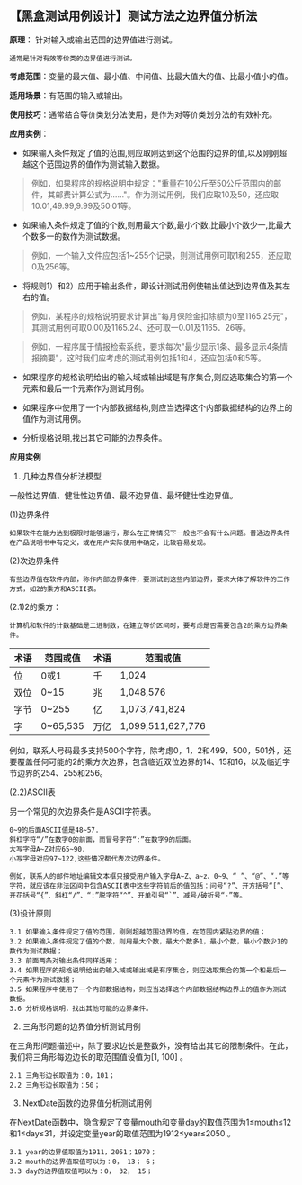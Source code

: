 ## 【黑盒测试用例设计】测试方法之边界值分析法

**原理**： 针对输入或输出范围的边界值进行测试。

	通常是针对有效等价类的边界值进行测试。

**考虑范围**：变量的最大值、最小值、中间值、比最大值大的值、比最小值小的值。

**适用场景**：有范围的输入或输出。

**使用技巧**：通常结合等价类划分法使用，是作为对等价类划分法的有效补充。

**应用实例**：

-  如果输入条件规定了值的范围,则应取刚达到这个范围的边界的值,以及刚刚超越这个范围边界的值作为测试输入数据。

> 例如，如果程序的规格说明中规定："重量在10公斤至50公斤范围内的邮件，其邮费计算公式为……"。作为测试用例，我们应取10及50，还应取10.01,49.99,9.99及50.01等。

- 如果输入条件规定了值的个数,则用最大个数,最小个数,比最小个数少一,比最大个数多一的数作为测试数据。

> 例如，一个输入文件应包括1~255个记录，则测试用例可取1和255，还应取0及256等。

- 将规则1）和2）应用于输出条件，即设计测试用例使输出值达到边界值及其左右的值。

> 例如，某程序的规格说明要求计算出"每月保险金扣除额为0至1165.25元"，其测试用例可取0.00及1165.24、还可取一0.01及1165．26等。

> 例如，一程序属于情报检索系统，要求每次"最少显示1条、最多显示4条情报摘要"，这时我们应考虑的测试用例包括1和4，还应包括0和5等。

- 如果程序的规格说明给出的输入域或输出域是有序集合,则应选取集合的第一个元素和最后一个元素作为测试用例。

- 如果程序中使用了一个内部数据结构,则应当选择这个内部数据结构的边界上的值作为测试用例。

- 分析规格说明,找出其它可能的边界条件。

**应用实例**

1. 几种边界值分析法模型

一般性边界值、健壮性边界值、最坏边界值、最坏健壮性边界值。

(1)边界条件

    如果软件在能力达到极限时能够运行，那么在正常情况下一般也不会有什么问题。普通边界条件在产品说明书中有定义，或在用户实际使用中确定，比较容易发现。

(2)次边界条件

    有些边界值在软件内部，称作内部边界条件，要测试到这些内部边界，要求大体了解软件的工作方式，如2的乘方和ASCII表。

(2.1)2的乘方：

    计算机和软件的计数基础是二进制数，在建立等价区间时，要考虑是否需要包含2的乘方边界条件。

| 术语 | 范围或值 | 术语 | 范围或值 |
|--|--|--|--|
|位|0或1|千|1,024|
|双位|0~15|兆|1,048,576|
|字节|0~255|亿|1,073,741,824|
|字|0~65,535|万亿|1,099,511,627,776|

例如，联系人号码最多支持500个字符，除考虑0，1，2和499，500，501外，还要覆盖任何可能的2的乘方次边界，包含临近双位边界的14、15和16，以及临近字节边界的254、255和256。

(2.2)ASCII表

另一个常见的次边界条件是ASCII字符表。

	0~9的后面ASCII值是48~57.
	斜杠字符“/”在数字0的前面，而冒号字符“:”在数字9的后面。
	大写字母A~Z对应65~90.
	小写字母对应97~122,这些情况都代表次边界条件。

	例如，联系人的邮件地址编辑文本框只接受用户输入字母A~Z、a~z、0~9、“_”、“@”、“.”等字符，就应该在非法区间中包含ASCII表中这些字符前后的值包括：问号“?”、开方括号“[”、开花括号“{”、斜杠“/”、“:”脱字符“^”、开单引号“`”、减号/破折号“-”等。

(3)设计原则

	3.1 如果输入条件规定了值的范围，刚刚超越范围边界的值，在范围内紧贴边界的值；
	3.2 如果输入条件规定了值的个数，则用最大个数，最大个数多1，最小个数，最小个数少1的数作为测试数据；
	3.3 前面两条对输出条件同样适用；
	3.4 如果程序的规格说明给出的输入域或输出域是有序集合，则应选取集合的第一个和最后一个元素作为测试数据；
	3.5 如果程序中使用了一个内部数据结构，则应当选择这个内部数据结构边界上的值作为测试数据。
	3.6 分析规格说明，找出其他可能的边界条件。


2. 三角形问题的边界值分析测试用例

在三角形问题描述中，除了要求边长是整数外，没有给出其它的限制条件。在此，我们将三角形每边边长的取范围值设值为[1, 100] 。

	2.1 三角形边长取值为：0，101；
	2.2 三角形边长取值为：50；

3. NextDate函数的边界值分析测试用例 

在NextDate函数中，隐含规定了变量mouth和变量day的取值范围为1≤mouth≤12和1≤day≤31，并设定变量year的取值范围为1912≤year≤2050 。

	3.1 year的边界值取值为1911，2051；1970；
	3.2 mouth的边界值取值可以为：0， 13； 6；
	3.3 day的边界值取值可以为：0， 32， 15；